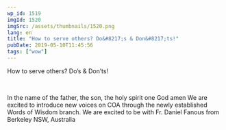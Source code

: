 ```yaml
---
wp_id: 1519
imgId: 1520
imgSrc: /assets/thumbnails/1520.png
lang: en
title: "How to serve others? Do&#8217;s & Don&#8217;ts!"
pubDate: 2019-05-10T11:45:56
tags: ["wow"]
---
```


<!-- page: 6 -->

<p>How to serve others? Do&#8217;s &amp; Don&#8217;ts!</p>
<p>&nbsp;</p>
<p>In the name of the father, the son, the holy spirit one God amen We are excited to introduce new voices on COA through the newly established Words of Wisdom branch. We are excited to be with Fr. Daniel Fanous from Berkeley NSW, Australia</p>
